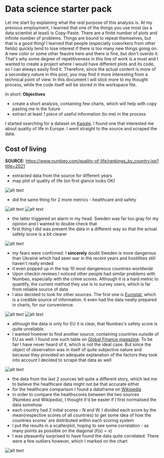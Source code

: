 # Data science starter pack

Let me start by explaining what the _real_ purpose of this analysis is. At my previous employment, I learned that one of the things you use most (as a data scientist at least) is Copy-Paste. There are a finite number of plots and infinite number of problems. Things are bound to repeat themselves, but that is a good thing! I learned that people (especially coworkers from other fields) quickly tend to lose interest if there is too many new things going on. A new color or some other feautre here and there is fine, but don't overdo it. That's why some degree of repetitiveness in this line of work is a must and I wanted to create a project where I would have different plots and its code, so I can always easily find it. Therefore, since the actual content is more of a secondary nature in this post, you may find it more interesting from a technical point of view. In this document I will stick more to my thought process, while the code itself will be stored in the workspace file. 

In short:
**Objectives**
- create a short analysis, containing few charts, which will help with copy pasting me in the future
- extract at least 1 piece of useful information (to me) in the process

I started searching for a dataset on [Kaggle](https://www.kaggle.com/). I found one that interested me about quality of life in Europe. I went straight to the source and scraped the data. 

## Cost of living
**SOURCE:** https://www.numbeo.com/quality-of-life/rankings_by_country.jsp?title=2021

* extracted data from the source for different years
* map plot of quality of life (on first glance looks OK)

![alt text](https://github.com/ZigaPotrebujes/Data-science-starter-pack/blob/main/plots/DS1-QoL-facet.png)

* did the same thing for 2 more metrics - healthcare and safety

![alt text](https://github.com/ZigaPotrebujes/Data-science-starter-pack/blob/main/plots/DS1-hc-facet.png)
![alt text](https://github.com/ZigaPotrebujes/Data-science-starter-pack/blob/main/plots/DS1-safety-facet-num.png)

* the latter triggered an alarm in my head. Sweden was far too gray for my opinion and I wanted to double check that
* first thing I did was present the data in a different way so that the actual safety score is a bit clearer

![alt text](https://github.com/ZigaPotrebujes/Data-science-starter-pack/blob/main/plots/DS1-safety-barpl-numbeo.png)

* my fears were confirmed. I **sincerely** doubt Sweden is more dangerous than Ukraine which had seen war in the recent years and hostilities still haven't really ended
* it even popped up in the top 10 most dangereous countries _worldwide_
* Upon checkin reviews I noticed other people had similar problems with Numbeo, especially with the crime scores. Although it is a hard metric to quantify, the current method they use is to survey users, which is far from reliable source of data
* I also decided to look for other sources. The first one is [Eurostat](https://ec.europa.eu/eurostat/statistics-explained/index.php?title=Archive:Quality_of_life_in_Europe_-_facts_and_views_-_economic_and_physical_safety&oldid=400085#Data_sources_and_availability), which is a credible source of information. It even had the data neatly prepared in charts, for our convenience. 

![alt text](https://github.com/ZigaPotrebujes/Data-science-starter-pack/blob/main/plots/DS1-eurostat-stackedbarchart.png)
![alt text](https://github.com/ZigaPotrebujes/Data-science-starter-pack/blob/main/plots/DS1-eurostat-scatterplot.png)

* although the data is only for EU it is clear, that Numbeo's safety score is quite unreliable. 
* I wanted however to find another source, containing countries outside of EU as well. I found one such table on [Global Finance magazine](https://www.gfmag.com/global-data/non-economic-data/worlds-safest-countries-2019). To be fair I have never heard of it, which is not the ideal case. But since the object of observation was in itself of quite subjective nature and because they provided an adequate explanation of the factors they took into account I decided to scrape that data as well

![alt text](https://github.com/ZigaPotrebujes/Data-science-starter-pack/blob/main/plots/DS1-safety-2019-gfmag.png)

* the data from the last 2 sources tell quite a different story, which led me to believe the healthcare data might not be that accurate either
* for the healthcare comparison I found a dataframe on [Wikipedia](https://en.wikipedia.org/wiki/Euro_Health_Consumer_Index)
* in order to compare the healthscores between the two sources (Numbeo and Wikipedia), I thought it'd be easier if I first normalised the data somehow 
* each country had 2 initial scores - N and W. I divided each score by the mean(respective scores of all countries) to get some idea of how the countries scores' are distributed within each scoring system
* I put the results in a scatterplot, hoping to see some correlation - as many points as possible on the diagonal (f(x) = x)
* I was pleasantly surprised to have found the data quite correlated. There were a few outliers however, which I marked on the chart

![alt text](https://github.com/ZigaPotrebujes/Data-science-starter-pack/blob/main/plots/DS1-hc-sctrplt-normalised-wiki-numbeo.png)

